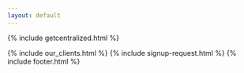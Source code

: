 ```yaml
---
layout: default
---
```


<div class="clearfix"></div>

<section id="Multichannel-Orders" class="content-section paddnonetop section-gray">

{% include getcentralized.html %}
   
</section>

<div class="clearfix"></div>

{% include our_clients.html %} 
{% include signup-request.html %}
{% include footer.html %}